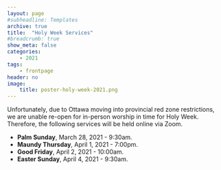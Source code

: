 ```yaml
---
layout: page
#subheadline: Templates
archive: true
title:  "Holy Week Services"
#breadcrumb: true
show_meta: false
categories:
    - 2021
tags:
    - frontpage
header: no
image:
    title: poster-holy-week-2021.png
---
```

Unfortunately, due to Ottawa moving into provincial red zone restrictions, we are unable re-open for in-person worship in time for Holy Week.  Therefore, the following services will be held online via Zoom.

* **Palm Sunday**, March 28, 2021 - 9:30am.
* **Maundy Thursday**, April 1, 2021 - 7:00pm.
* **Good Friday**, April 2, 2021 - 10:00am.
* **Easter Sunday**, April 4, 2021 - 9:30am.

